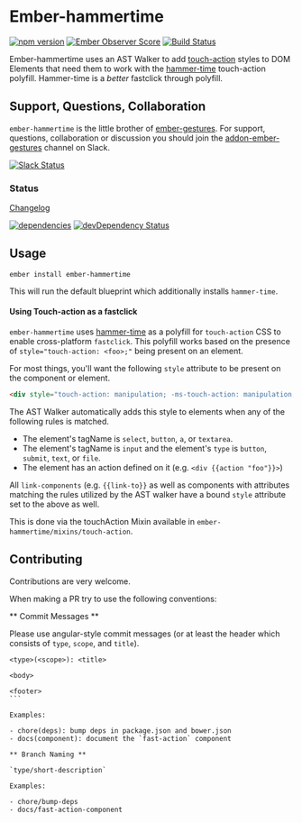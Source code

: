 # Ember-hammertime

[![npm version](https://badge.fury.io/js/ember-hammertime.svg)](http://badge.fury.io/js/ember-hammertime)
[![Ember Observer Score](http://emberobserver.com/badges/ember-hammertime.svg)](http://emberobserver.com/addons/ember-hammertime)
[![Build Status](https://travis-ci.org/runspired/ember-hammertime.svg)](https://travis-ci.org/runspired/ember-hammertime)

Ember-hammertime uses an AST Walker to add [touch-action](https://developer.mozilla.org/en-US/docs/Web/CSS/touch-action)
 styles to DOM Elements that need them to work with the [hammer-time](https://github.com/hammerjs/hammer-time)
 touch-action polyfill.  Hammer-time is a *better* fastclick through polyfill.

## Support, Questions, Collaboration

`ember-hammertime` is the little brother of [ember-gestures](https://github.com/runspired/ember-gestures).  For support, questions,
collaboration or discussion you should join the [addon-ember-gestures](https://embercommunity.slack.com/messages/addon-ember-gestures/) channel on Slack.

[![Slack Status](https://ember-community-slackin.herokuapp.com/badge.svg)](https://ember-community-slackin.herokuapp.com/)


### Status

[Changelog](./CHANGELOG.md)

[![dependencies](https://david-dm.org/runspired/ember-hammertime.svg)](https://david-dm.org/runspired/ember-hammertime)
[![devDependency Status](https://david-dm.org/runspired/ember-hammertime/dev-status.svg)](https://david-dm.org/runspired/ember-hammertime#info=devDependencies)


## Usage

`ember install ember-hammertime`

This will run the default blueprint which additionally installs `hammer-time`.

#### Using Touch-action as a fastclick

`ember-hammertime` uses [hammer-time](https://github.com/hammerjs/hammer-time) as a polyfill for `touch-action` CSS
to enable cross-platform `fastclick`.  This polyfill works based on the presence of `style="touch-action: <foo>;"`
being present on an element.

For most things, you'll want the following `style` attribute to be present on the component or element.

```html
<div style="touch-action: manipulation; -ms-touch-action: manipulation;">
```

The AST Walker automatically adds this style to elements when any of the following rules is matched.

- The element's tagName is `select`, `button`, `a`, or `textarea`.
- The element's tagName is `input` and the element's `type` is `button`, `submit`, `text`, or `file`. 
- The element has an action defined on it (e.g. `<div {{action "foo"}}>`)

All `link-components` (e.g. `{{link-to}}` as well as components with attributes matching the rules utilized
by the AST walker have a bound `style` attribute set to the above as well.

This is done via the touchAction Mixin available in `ember-hammertime/mixins/touch-action`.


## Contributing

Contributions are very welcome.

When making a PR try to use the following conventions:

** Commit Messages **

Please use angular-style commit messages (or at least the header which consists of `type`, `scope`, and `title`).

````
<type>(<scope>): <title>

<body>

<footer>
```

Examples:

- chore(deps): bump deps in package.json and bower.json
- docs(component): document the `fast-action` component

** Branch Naming **

`type/short-description`

Examples:

- chore/bump-deps
- docs/fast-action-component

